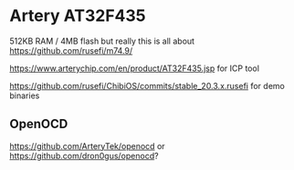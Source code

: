 # Artery AT32F435

512KB RAM / 4MB flash but really this is all about https://github.com/rusefi/m74.9/

https://www.arterychip.com/en/product/AT32F435.jsp for ICP tool

https://github.com/rusefi/ChibiOS/commits/stable_20.3.x.rusefi for demo binaries

## OpenOCD

https://github.com/ArteryTek/openocd or https://github.com/dron0gus/openocd?